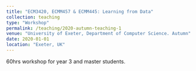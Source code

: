 ```yaml
---
title: "ECM3420, ECMM457 & ECMM445: Learning from Data"
collection: teaching
type: "Workshop"
permalink: /teaching/2020-autumn-teaching-1
venue: "University of Exeter, Department of Computer Science. Autumn"
date: 2020-01-01
location: "Exeter, UK"
---
```

60hrs workshop for year 3 and master students.


